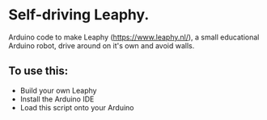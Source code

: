 # Self-driving Leaphy.

Arduino code to make Leaphy (https://www.leaphy.nl/), a small educational Arduino robot, drive around on it's own and avoid walls.

## To use this:
- Build your own Leaphy
- Install the Arduino IDE
- Load this script onto your Arduino
